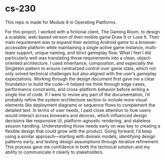 # cs-230
This repo is made for Module 8 in Operating Platforms.

For this project, I worked with a fictional client, The Gaming Room, to design a scalable, web-based version of their mobile game Draw It or Lose It. Their main requirement was to expand their existing Android game to a browser-accessible platform while maintaining a single active game instance, multi-team support, unique naming, and strict gameplay flow. What I feel I did particularly well was translating those requirements into a clean, object-oriented architecture. I used inheritance, composition, and especially the Singleton pattern to ensure centralized control over game state, which not only solved technical challenges but also aligned with the user’s gameplay expectations. Working through the design document first gave me a clear foundation to build the code—it helped me think through edge cases, performance constraints, and cross-platform behavior before writing a single line of code. If I were to revise any part of the documentation, I’d probably refine the system architecture section to include more visual elements like deployment diagrams or sequence flows to complement the detailed text. In terms of user needs, I paid close attention to how users would interact across browsers and devices, which influenced design decisions like responsive UI, platform-agnostic rendering, and stateless session handling. Understanding those needs early on was key to creating a flexible design that could grow with the product. Going forward, I’d keep using a similar approach—starting with domain models, identifying design patterns early, and testing design assumptions through iterative refinement. This process gave me confidence in both the technical solution and my ability to communicate it clearly to stakeholders.
